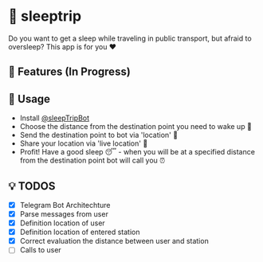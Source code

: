 # :trolleybus: sleeptrip
Do you want to get a sleep while traveling in public transport, but afraid to oversleep? This app is for you :heart: 

## :crown: Features (In Progress)

## :wrench: Usage
* Install [@sleepTripBot](https://t.me/sleepTripBot) 
* Choose the distance from the destination point you need to wake up :straight_ruler:
* Send the destination point to bot via 'location' :office:
* Share your location via 'live location' :round_pushpin:
* Profit! Have a good sleep :sleeping: - when you will be at a specified distance from the destination point bot will call you :alarm_clock:

## :bulb: TODOS
- [x] Telegram Bot Architechture
- [x] Parse messages from user
- [x] Definition location of user
- [x] Definition location of entered station
- [x] Correct evaluation the distance between user and station 
- [ ] Calls to user 
